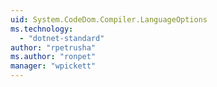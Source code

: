 ```yaml
---
uid: System.CodeDom.Compiler.LanguageOptions
ms.technology: 
  - "dotnet-standard"
author: "rpetrusha"
ms.author: "ronpet"
manager: "wpickett"
---
```

